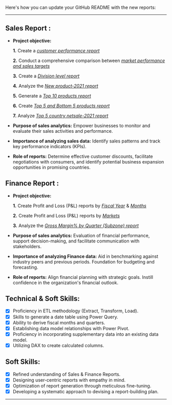 Here's how you can update your GitHub README with the new reports:

---

## Sales Report :

- **Project objective:** 

    **1.** Create a _[customer performance report](https://github.com/TanmayBhagat/Sales-Finance-Analytics/blob/cdbdf805fe3f411596cf409cb7df49ecfae5d1f6/Customer%20Performance%20Report.pdf)_
  
    **2.** Conduct a comprehensive comparison between _[market performance and sales targets](https://github.com/TanmayBhagat/Sales-Finance-Analytics/blob/bc23737e323ba41aadb7bcd29b656ab242f10b44/Market%20Performance%20vs%20Target%20Report.pdf)_

    **3.** Create a _[Division level report](https://github.com/TanmayBhagat/Sales-Finance-Analytics/blob/fd697b5d7730c1c46658595c54bea55b9215c4ba/Division%20Level%20Report.pdf_)_

    **4.** Analyze the _[New product-2021 report](_)_

    **5.** Generate a _[Top 10 products report](_)_

    **6.** Create _[Top 5 and Bottom 5 products report](_)_

    **7.** Analyze _[Top 5 country netsale-2021 report](_)_

- **Purpose of sales analytics:** Empower businesses to monitor and evaluate their sales activities and performance.

- **Importance of analyzing sales data:** Identify sales patterns and track key performance indicators (KPIs).

- **Role of reports:** Determine effective customer discounts, facilitate negotiations with consumers, and identify potential business expansion opportunities in promising countries.


## Finance Report :

- **Project objective:** 

    **1.** Create Profit and Loss (P&L) reports by _[Fiscal Year](https://github.com/TanmayBhagat/Sales-Finance-Analytics/blob/bc23737e323ba41aadb7bcd29b656ab242f10b44/P%26L%20Statement%20by%20Fiscal%20Year.pdf)_ & _[Months](https://github.com/TanmayBhagat/Sales-Finance-Analytics/blob/cf2cc7bee5c91a1b65af11584159d6c25daaec2c/p%26L%20statement%20by%20month.pdf)_ 

   **2.** Create Profit and Loss (P&L) reports by _[Markets](https://github.com/TanmayBhagat/Sales-Finance-Analytics/blob/aaeb41742901180eeda3fd55739e3f9a7158f139/P%26L%20Statement%20by%20Markets.pdf)_

   **3.** Analyze the _[Gross Margin% by Quarter (Subzone) report](_)_

- **Purpose of sales analytics:** Evaluation of financial performance, support decision-making, and facilitate communication with stakeholders.

- **Importance of analyzing Finance data:** Aid in benchmarking against industry peers and previous periods. Foundation for budgeting and forecasting.

- **Role of reports:** Align financial planning with strategic goals. Instill confidence in the organization's financial outlook.


## Technical & Soft Skills:
- [x]	Proficiency in ETL methodology (Extract, Transform, Load).
- [x]	Skills to generate a date table using Power Query.
- [x]	Ability to derive fiscal months and quarters.
- [x]	Establishing data model relationships with Power Pivot.
- [x]	Proficiency in incorporating supplementary data into an existing data model.
- [x]	Utilizing DAX to create calculated columns.

## Soft Skills:
- [x]	Refined understanding of Sales & Finance Reports.
- [x]	Designing user-centric reports with empathy in mind.
- [x]	Optimization of report generation through meticulous fine-tuning.
- [x]	Developing a systematic approach to devising a report-building plan.

---

